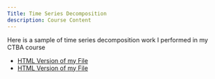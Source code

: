 ```yaml
---
Title: Time Series Decomposition
description: Course Content 
---
```


Here is a sample of time series decomposition work I performed in my CTBA course 
- [HTML Version of my File](TimeSeries.html)
- [HTML Version of my File](TimeSeries.ipynb)
